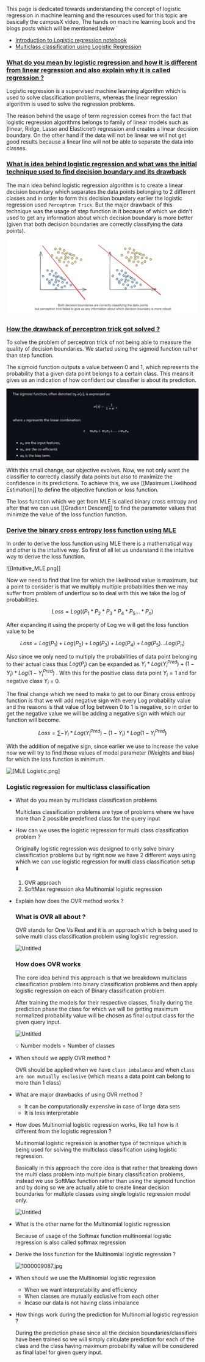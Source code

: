 This page is dedicated towards understanding the concept of logistic regression in machine learning and the resources used for this topic are basically the campusX video, The hands on machine learning book and the blogs posts which will be mentioned below `

- [Introduction to Logistic regression notebook](https://drive.google.com/file/d/1L2AY78TgqOlf7rlsRDZhQABAThqsRQRz/view)
- [Multiclass classification using Logistic Regression](https://drive.google.com/file/d/1neEFkUXbXx5RktYKoPe2qW8CV460G_rX/view)

### [What do you mean by logistic regression and how it is different from linear regression and also explain why it is called regression ? ](#)

Logistic regression is a supervised machine learning algorithm which is used to solve classification problems, whereas the linear regression algorithm is used to solve the regression problems. 

The reason behind the usage of term regression comes from the fact that logistic regression algorithms belongs to family of linear models such as (linear, Ridge, Lasso and Elasticnet) regression and creates a linear decision boundary. On the other hand if the data will not be linear we will not get good results because a linear line will not be able to separate the data into classes.

### [What is idea behind logistic regression and what was the initial technique used to find decision boundary and its drawback](#)

The main idea behind logistic regression algorithm is to create a linear decision boundary which separates the data points belonging to 2 different classes and in order to form this decision boundary earlier the logistic regression used `Perceptron Trick`. But the major drawback of this technique was the usage of step function in it because of which we didn't used to get any information about which decision boundary is more better (given that both decision boundaries are correctly classifying the data points).

![[Perceptron Trick drawback.png]](https://github.com/yuvraaj2002/AI-Notes/blob/master/Machine%20Learning/Images/Perceptron%20Trick%20drawback.png)

### [How the drawback of perceptron trick got solved ?](#)

To solve the problem of perceptron trick of not being able to measure the quality of decision boundaries. We started using the sigmoid function rather than step function. 

The sigmoid function outputs a value between 0 and 1, which represents the probability that a given data point belongs to a certain class. This means it gives us an indication of how confident our classifier is about its prediction.

![[Logistic Regression sigmoid.png]](https://github.com/yuvraaj2002/AI-Notes/blob/master/Machine%20Learning/Images/Logistic%20Regression%20sigmoid.png)

With this small change, our objective evolves. Now, we not only want the classifier to correctly classify data points but also to maximize the confidence in its predictions. To achieve this, we use [[Maximum Likelihood Estimation]] to define the objective function or loss function. 

The loss function which we get from MLE is called binary cross entropy and after that we can use [[Gradient Descent]] to find the parameter values that minimize the value of the loss function function.

### [Derive the binary cross entropy loss function using MLE](#)

In order to derive the loss function using MLE there is a mathematical way and other is the intuitive way. So first of all let us understand it the intuitive way to derive the loss function.

![[Intuitive_MLE.png]]

Now we need to find that line for which the likelihood value is maximum, but a point to consider is that we multiply multiple probabilities then we may suffer from problem of underflow so to deal with this we take the log of probabilities.

$$Loss = Log((P_1*P_2*P_3*P_4*P_5...*P_n)$$

After expanding it using the property of Log we will get the loss function value to be 

$$Loss = Log(P_1)+Log(P_2) + Log(P_3) + Log(P_4) + Log(P_5)...Log(P_n)$$

Also since we only need to multiply the probabilities of data point belonging to their actual class thus $Log(P_i)$ can be expanded as $Y_i*Log(Y^{Pred}_i) + (1-Y_i)*Log(1-Y^{Pred}_i)$ . With this for the positive class data point $Y_i = 1$ and for negative class $Y_i$ = 0.

The final change which we need to make to get to our Binary cross entropy function is that we will add negative sign with every Log probability value and the reasons is that value of log between 0 to 1 is negative, so in order to get the negative value we will be adding a negative sign with which our function will become.

$$Loss =  ∑ -Y_i*Log(Y^{Pred}_i) - (1-Y_i)*Log(1-Y^{Pred}_i)$$

With the addition of negative sign, since earlier we use to increase the value now we will try to find those values of model parameter (Weights and bias) for which the loss function is minimum.

![[MLE Logistic.png]](https://github.com/yuvraaj2002/AI-Notes/blob/master/Machine%20Learning/Images/MLE%20Logistic.png)



### Logistic regression for multiclass classification

- What do you mean by multiclass classification problems
    
    Multiclass classification problems are type of problems where we have more than 2 possible predefined class for the query input

- How can we uses the logistic regression for multi class classification problem ?
    
    Originally logistic regression was designed to only solve binary classification problems but by right now we have 2 different ways using which we can use logistic regression for multi class classification setup ⬇️
    
    1. OVR approach
    2. SoftMax regression aka Multinomial logistic regression
- Explain how does the OVR method works ?
    
    ### What is OVR all about ?
    
    OVR stands for One Vs Rest and it is an approach which is being used to solve multi class classification problem using logistic regression.
    
    ![Untitled](https://prod-files-secure.s3.us-west-2.amazonaws.com/f18c412d-2627-4e64-9abf-1bc83d728162/e977d8de-48f7-4499-bb38-4a705cdfa233/Untitled.png)
    
    ### How does OVR works
    
    The core idea behind this approach is that we breakdown multiclass classification problem into binary classification problems and then apply logistic regression on each of Binary classification problem.
    
    After training the models for their respective classes, finally during the prediction phase the class for which we will be getting maximum normalized probability value will be chosen as final output class for the given query input.
    
    ![Untitled](https://prod-files-secure.s3.us-west-2.amazonaws.com/f18c412d-2627-4e64-9abf-1bc83d728162/ef681e1c-c7a4-42a4-a013-c1ed6b8667bc/Untitled.png)
    
    <aside> 💡 Number models = Number of classes
    
    </aside>

- When should we apply OVR method ?
    
    OVR should be applied when we have `class imbalance` and when `class are non mutually exclusive` (which means a data point can belong to more than 1 class)

- What are major drawbacks of using OVR method ?
    
    - It can be computationally expensive in case of large data sets
    - It is less interpretable

- How does Multinomial logistic regression works, like tell how is it different from the logistic regression ?
    
    Multinomial logistic regression is another type of technique which is being used for solving the multiclass classification using logistic regression.
    
    Basically in this approach the core idea is that rather that breaking down the multi class problem into multiple binary classification problems, instead we use SoftMax function rather than using the sigmoid function and by doing so we are actually able to create linear decision boundaries for multiple classes using single logistic regression model only.
    
    ![Untitled](https://prod-files-secure.s3.us-west-2.amazonaws.com/f18c412d-2627-4e64-9abf-1bc83d728162/b47e7be9-b3db-405a-809e-cb4d1dae38ed/Untitled.png)

- What is the other name for the Multinomial logistic regression
    
    Because of usage of the Softmax function multinomial logistic regression is also called softmax regression
    
- Derive the loss function for the Multinomial logistic regression ?
    
    ![1000009087.jpg](https://prod-files-secure.s3.us-west-2.amazonaws.com/f18c412d-2627-4e64-9abf-1bc83d728162/7d5dfbac-696d-4580-b8a2-44e3757b255e/1000009087.jpg)
    
- When should we use the Multinomial logistic regression
    
    - When we want interpretability and efficiency
    - When classes are mutually exclusive from each other
    - Incase our data is not having class imbalance
- How things work during the prediction for Multinomial logistic regression ?
    
    During the prediction phase since all the decision boundaries/classifiers have been trained so we will simply calculate prediction for each of the class and the class having maximum probability value will be considered as final label for given query input.
